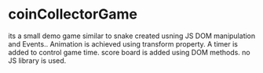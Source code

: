 # coinCollectorGame
its a small demo game similar to snake created usning JS DOM manipulation and Events.. Animation is achieved using transform property. A timer is added to control game time. score board is added using DOM methods. no JS library is used.

